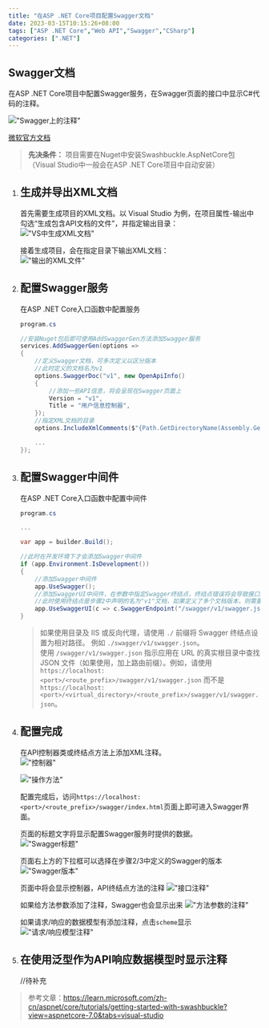 ```yaml
---
title: "在ASP .NET Core项目配置Swagger文档"
date: 2023-03-15T10:15:26+08:00
tags: ["ASP .NET Core","Web API","Swagger","CSharp"]
categories: [".NET"]
---
```


## Swagger文档
在ASP .NET Core项目中配置Swagger服务，在Swagger页面的接口中显示C#代码的注释。

!["Swagger上的注释"](./Swagger.png "Swagger上的注释")

[微软官方文档](https://learn.microsoft.com/zh-cn/aspnet/core/tutorials/getting-started-with-swashbuckle?view=aspnetcore-6.0&tabs=visual-studio)

> **先决条件：** 项目需要在Nuget中安装Swashbuckle.AspNetCore包（Visual Studio中一般会在ASP .NET Core项目中自动安装）

1. ## 生成并导出XML文档
    首先需要生成项目的XML文档。以 Visual Studio 为例，在项目属性-输出中勾选“生成包含API文档的文件”，并指定输出目录：  
    !["VS中生成XML文档"](./%E6%89%B9%E6%B3%A8%202023-03-15%20114205.png "VS中生成XML文档")
    
    接着生成项目，会在指定目录下输出XML文档：  
    !["输出的XML文件"](./%E6%89%B9%E6%B3%A8%202023-03-15%20114559.png "输出的XML文档")

2. ## 配置Swagger服务
    在ASP .NET Core入口函数中配置服务
    ```cs
    program.cs

    //安装Nuget包后即可使用AddSwaggerGen方法添加Swagger服务
    services.AddSwaggerGen(options =>
    {
        //定义Swagger文档，可多次定义以区分版本
        //此时定义的文档名为v1
        options.SwaggerDoc("v1", new OpenApiInfo()
        {
            //添加一些API信息，将会呈现在Swagger页面上
            Version = "v1",
            Title = "用户信息控制器",
        });
        //指定XML文档的目录
        options.IncludeXmlComments($"{Path.GetDirectoryName(Assembly.GetExecutingAssembly().Location)}\\{Assembly.GetExecutingAssembly().GetName().Name}.xml", true);

        ...
    });
    ```

3. ## 配置Swagger中间件
    在ASP .NET Core入口函数中配置中间件
    ```cs
    program.cs 

    ...

    var app = builder.Build();

    //此时在开发环境下才会添加Swagger中间件
    if (app.Environment.IsDevelopment())
    {
        //添加Swagger中间件
        app.UseSwagger();
        //添加SwaggerUI中间件，在参数中指定Swagger终结点，终结点错误将会导致接口无法正常显示
        //此时使用终结点是步骤2中声明的名为"v1"文档，如果定义了多个文档版本，则需要指定多个终结点
        app.UseSwaggerUI(c => c.SwaggerEndpoint("/swagger/v1/swagger.json", "Gehenna.WebAPI v1"));
    }
    ```
    > 如果使用目录及 IIS 或反向代理，请使用 `./` 前缀将 Swagger 终结点设置为相对路径。 例如 `./swagger/v1/swagger.json`。   
    使用 `/swagger/v1/swagger.json` 指示应用在 URL 的真实根目录中查找 JSON 文件（如果使用，加上路由前缀）。例如，请使用 `https://localhost:<port>/<route_prefix>/swagger/v1/swagger.json` 而不是 `https://localhost:<port>/<virtual_directory>/<route_prefix>/swagger/v1/swagger.json`。

4. ## 配置完成
    在API控制器类或终结点方法上添加XML注释。  
    !["控制器"](./%E6%89%B9%E6%B3%A8%202023-03-15%20132717.png "给控制器上添加注释")
    
    !["操作方法"](./%E6%89%B9%E6%B3%A8%202023-03-15%20133059.png "给控制器操作方法添加注释")

    配置完成后，访问`https://localhost:<port>/<route_prefix>/swagger/index.html`页面上即可进入Swagger界面。

    页面的标题文字将显示配置Swagger服务时提供的数据。  
    !["Swagger标题"](./%E6%89%B9%E6%B3%A8%202023-03-15%20131501.png "Swagger页面标题")

    页面右上方的下拉框可以选择在步骤2/3中定义的Swagger的版本  
    !["Swagger版本"](./%E6%89%B9%E6%B3%A8%202023-03-15%20131659.png "Swagger版本")

    页面中将会显示控制器，API终结点方法的注释
    !["接口注释"](./%E6%89%B9%E6%B3%A8%202023-03-15%20133350.png "接口注释")

    如果给方法参数添加了注释，Swagger也会显示出来
    !["方法参数的注释"](./%E6%89%B9%E6%B3%A8%202023-03-15%20133508.png "方法参数的注释")

    如果请求/响应的数据模型有添加注释，点击`scheme`显示
    !["请求/响应模型注释"](./%E6%89%B9%E6%B3%A8%202023-03-15%20134114.png "请求/响应模型注释")

5. ## 在使用泛型作为API响应数据模型时显示注释
    //待补充

> 参考文章：https://learn.microsoft.com/zh-cn/aspnet/core/tutorials/getting-started-with-swashbuckle?view=aspnetcore-7.0&tabs=visual-studio